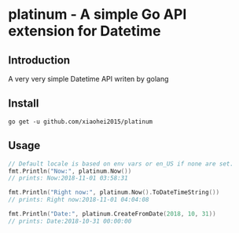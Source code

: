 # platinum - A simple Go API extension for Datetime

## Introduction

A very very simple Datetime API writen by golang

## Install

```
go get -u github.com/xiaohei2015/platinum
```

## Usage

```go
// Default locale is based on env vars or en_US if none are set.
fmt.Println("Now:", platinum.Now())
// prints: Now:2018-11-01 03:58:31

fmt.Println("Right now:", platinum.Now().ToDateTimeString())
// prints: Right now:2018-11-01 04:04:08

fmt.Println("Date:", platinum.CreateFromDate(2018, 10, 31))
// prints: Date:2018-10-31 00:00:00
```
